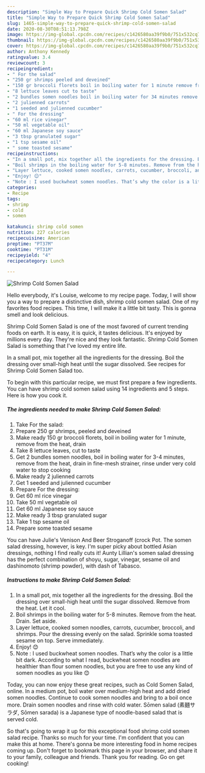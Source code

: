```yaml
---
description: "Simple Way to Prepare Quick Shrimp Cold Somen Salad"
title: "Simple Way to Prepare Quick Shrimp Cold Somen Salad"
slug: 1465-simple-way-to-prepare-quick-shrimp-cold-somen-salad
date: 2020-08-30T08:51:13.798Z
image: https://img-global.cpcdn.com/recipes/c1426580aa39f9b0/751x532cq70/shrimp-cold-somen-salad-recipe-main-photo.jpg
thumbnail: https://img-global.cpcdn.com/recipes/c1426580aa39f9b0/751x532cq70/shrimp-cold-somen-salad-recipe-main-photo.jpg
cover: https://img-global.cpcdn.com/recipes/c1426580aa39f9b0/751x532cq70/shrimp-cold-somen-salad-recipe-main-photo.jpg
author: Anthony Kennedy
ratingvalue: 3.4
reviewcount: 3
recipeingredient:
- " For the salad"
- "250 gr shrimps peeled and deveined"
- "150 gr broccoli florets boil in boiling water for 1 minute remove from the heat drain"
- "8 lettuce leaves cut to taste"
- "2 bundles somen noodles boil in boiling water for 34 minutes remove from the heat drain in finemesh strainer rinse under very cold water to stop cooking"
- "2 julienned carrots"
- "1 seeded and julienned cucumber"
- " For the dressing"
- "60 ml rice vinegar"
- "50 ml vegetable oil"
- "60 ml Japanese soy sauce"
- "3 tbsp granulated sugar"
- "1 tsp sesame oil"
- " some toasted sesame"
recipeinstructions:
- "In a small pot, mix together all the ingredients for the dressing. Boil the dressing over small-high heat until the sugar dissolved. Remove from the heat. Let it cool."
- "Boil shrimps in the boiling water for 5-8 minutes. Remove from the heat. Drain. Set aside."
- "Layer lettuce, cooked somen noodles, carrots, cucumber, broccoli, and shrimps. Pour the dressing evenly on the salad. Sprinkle soma toasted sesame on top. Serve immediately."
- "Enjoy! 😊"
- "Note : I used buckwheat somen noodles. That’s why the color is a little bit dark. According to what I read, buckwheat somen noodles are healthier than flour somen noodles, but you are free to use any kind of somen noodles as you like 😊"
categories:
- Recipe
tags:
- shrimp
- cold
- somen

katakunci: shrimp cold somen 
nutrition: 227 calories
recipecuisine: American
preptime: "PT37M"
cooktime: "PT31M"
recipeyield: "4"
recipecategory: Lunch

---
```



![Shrimp Cold Somen Salad](https://img-global.cpcdn.com/recipes/c1426580aa39f9b0/751x532cq70/shrimp-cold-somen-salad-recipe-main-photo.jpg)

Hello everybody, it's Louise, welcome to my recipe page. Today, I will show you a way to prepare a distinctive dish, shrimp cold somen salad. One of my favorites food recipes. This time, I will make it a little bit tasty. This is gonna smell and look delicious.

Shrimp Cold Somen Salad is one of the most favored of current trending foods on earth. It is easy, it is quick, it tastes delicious. It's enjoyed by millions every day. They're nice and they look fantastic. Shrimp Cold Somen Salad is something that I've loved my entire life.

In a small pot, mix together all the ingredients for the dressing. Boil the dressing over small-high heat until the sugar dissolved. See recipes for Shrimp Cold Somen Salad too.


To begin with this particular recipe, we must first prepare a few ingredients. You can have shrimp cold somen salad using 14 ingredients and 5 steps. Here is how you cook it.

<!--inarticleads1-->

##### The ingredients needed to make Shrimp Cold Somen Salad:

1. Take  For the salad:
1. Prepare 250 gr shrimps, peeled and deveined
1. Make ready 150 gr broccoli florets, boil in boiling water for 1 minute, remove from the heat, drain
1. Take 8 lettuce leaves, cut to taste
1. Get 2 bundles somen noodles, boil in boiling water for 3-4 minutes, remove from the heat, drain in fine-mesh strainer, rinse under very cold water to stop cooking
1. Make ready 2 julienned carrots
1. Get 1 seeded and julienned cucumber
1. Prepare  For the dressing:
1. Get 60 ml rice vinegar
1. Take 50 ml vegetable oil
1. Get 60 ml Japanese soy sauce
1. Make ready 3 tbsp granulated sugar
1. Take 1 tsp sesame oil
1. Prepare  some toasted sesame


You can have Julie&#39;s Venison And Beer Stroganoff (crock Pot. The somen salad dressing, however, is key. I&#39;m super picky about bottled Asian dressings, nothing I find really cuts it! Aunty Lillian&#39;s somen salad dressing has the perfect combination of shoyu, sugar, vinegar, sesame oil and dashinomoto (shrimp powder), with dash of Tabasco. 

<!--inarticleads2-->

##### Instructions to make Shrimp Cold Somen Salad:

1. In a small pot, mix together all the ingredients for the dressing. Boil the dressing over small-high heat until the sugar dissolved. Remove from the heat. Let it cool.
1. Boil shrimps in the boiling water for 5-8 minutes. Remove from the heat. Drain. Set aside.
1. Layer lettuce, cooked somen noodles, carrots, cucumber, broccoli, and shrimps. Pour the dressing evenly on the salad. Sprinkle soma toasted sesame on top. Serve immediately.
1. Enjoy! 😊
1. Note : I used buckwheat somen noodles. That’s why the color is a little bit dark. According to what I read, buckwheat somen noodles are healthier than flour somen noodles, but you are free to use any kind of somen noodles as you like 😊


Today, you can now enjoy these great recipes, such as Cold Somen Salad, online. In a medium pot, boil water over medium-high heat and add dried somen noodles. Continue to cook somen noodles and bring to a boil once more. Drain somen noodles and rinse with cold water. Sōmen salad (素麺サラダ, Sōmen sarada) is a Japanese type of noodle-based salad that is served cold. 

So that's going to wrap it up for this exceptional food shrimp cold somen salad recipe. Thanks so much for your time. I'm confident that you can make this at home. There's gonna be more interesting food in home recipes coming up. Don't forget to bookmark this page in your browser, and share it to your family, colleague and friends. Thank you for reading. Go on get cooking!
